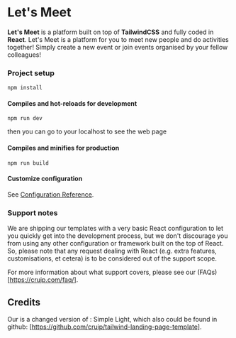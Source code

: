 # Let's Meet

<!-- ![Simple TailwindCSS template preview](https://user-images.githubusercontent.com/2683512/96160974-f93aa780-0f16-11eb-9ce4-81d94b216be6.png) -->

**Let's Meet** is a platform built on top of **TailwindCSS** and fully coded in **React**. Let's Meet is a platform for you to meet new people and do activities together! Simply create a new event or join events organised by your fellow colleagues!

### Project setup
```
npm install
```

#### Compiles and hot-reloads for development
```
npm run dev
```
then you can go to your localhost to see the web page

#### Compiles and minifies for production
```
npm run build
```

#### Customize configuration
See [Configuration Reference](https://vitejs.dev/guide/).

### Support notes
We are shipping our templates with a very basic React configuration to let you quickly get into the development process, but we don't discourage you from using any other configuration or framework built on the top of React. So, please note that any request dealing with React (e.g. extra features, customisations, et cetera) is to be considered out of the support scope.

For more information about what support covers, please see our (FAQs)[https://cruip.com/faq/].

## Credits
Our is a changed version of : Simple Light, which also could be found in github: [https://github.com/cruip/tailwind-landing-page-template].


